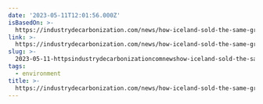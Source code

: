 ```yaml
---
date: '2023-05-11T12:01:56.000Z'
isBasedOn: >-
  https://industrydecarbonization.com/news/how-iceland-sold-the-same-green-electricity-twice.html
link: >-
  https://industrydecarbonization.com/news/how-iceland-sold-the-same-green-electricity-twice.html
slug: >-
  2023-05-11-httpsindustrydecarbonizationcomnewshow-iceland-sold-the-same-green-electricity-twicehtml
tags:
  - environment
title: >-
  https://industrydecarbonization.com/news/how-iceland-sold-the-same-green-electricity-twice.html
---
```



